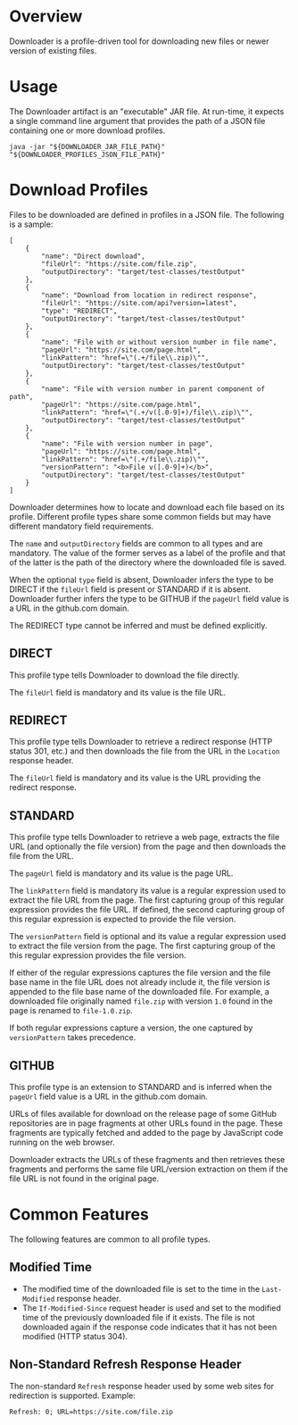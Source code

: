 # Overview

Downloader is a profile-driven tool for downloading new files or newer version of existing files.


# Usage

The Downloader artifact is an "executable" JAR file. At run-time, it expects a single command line argument that provides the path of a JSON file containing one or more download profiles.

```
java -jar "${DOWNLOADER_JAR_FILE_PATH}" "${DOWNLOADER_PROFILES_JSON_FILE_PATH}"
```


# Download Profiles

Files to be downloaded are defined in profiles in a JSON file. The following is a sample:

```
[
	{
		"name": "Direct download",
		"fileUrl": "https://site.com/file.zip",
		"outputDirectory": "target/test-classes/testOutput"
	},
	{
		"name": "Download from location in redirect response",
		"fileUrl": "https://site.com/api?version=latest",
		"type": "REDIRECT",
		"outputDirectory": "target/test-classes/testOutput"
	},
	{
		"name": "File with or without version number in file name",
		"pageUrl": "https://site.com/page.html",
		"linkPattern": "href=\"(.+/file\\.zip)\"",
		"outputDirectory": "target/test-classes/testOutput"
	},
	{
		"name": "File with version number in parent component of path",
		"pageUrl": "https://site.com/page.html",
		"linkPattern": "href=\"(.+/v([.0-9]+)/file\\.zip)\"",
		"outputDirectory": "target/test-classes/testOutput"
	},
	{
		"name": "File with version number in page",
		"pageUrl": "https://site.com/page.html",
		"linkPattern": "href=\"(.+/file\\.zip)\"",
		"versionPattern": "<b>File v([.0-9]+)</b>",
		"outputDirectory": "target/test-classes/testOutput"
	}
]
```

Downloader determines how to locate and download each file based on its profile. Different profile types share some common fields but may have different mandatory field requirements.

The `name` and `outputDirectory` fields are common to all types and are mandatory. The value of the former serves as a label of the profile and that of the latter is the path of the directory where the downloaded file is saved.

When the optional `type` field is absent, Downloader infers the type to be DIRECT if the `fileUrl` field is present or STANDARD if it is absent. Downloader further infers the type to be GITHUB if the `pageUrl` field value is a URL in the github.com domain.

The REDIRECT type cannot be inferred and must be defined explicitly.


## DIRECT

This profile type tells Downloader to download the file directly.

The `fileUrl` field is mandatory and its value is the file URL.


## REDIRECT

This profile type tells Downloader to retrieve a redirect response (HTTP status 301, etc.) and then downloads the file from the URL in the `Location` response header.

The `fileUrl` field is mandatory and its value is the URL providing the redirect response.


## STANDARD

This profile type tells Downloader to retrieve a web page, extracts the file URL (and optionally the file version) from the page and then downloads the file from the URL.

The `pageUrl` field is mandatory and its value is the page URL.

The `linkPattern` field is mandatory its value is a regular expression used to extract the file URL from the page. The first capturing group of this regular expression provides the file URL. If defined, the second capturing group of this regular expression is expected to provide the file version.

The `versionPattern` field is optional and its value a regular expression used to extract the file version from the page. The first capturing group of the this regular expression provides the file version.

If either of the regular expressions captures the file version and the file base name in the file URL does not already include it, the file version is appended to the file base name of the downloaded file. For example, a downloaded file originally named `file.zip` with version `1.0` found in the page is renamed to `file-1.0.zip`.

If both regular expressions capture a version, the one captured by `versionPattern` takes precedence.


## GITHUB

This profile type is an extension to STANDARD and is inferred when the `pageUrl` field value is a URL in the github.com domain.

URLs of files available for download on the release page of some GitHub repositories are in page fragments at other URLs found in the page. These fragments are typically fetched and added to the page by JavaScript code running on the web browser.

Downloader extracts the URLs of these fragments and then retrieves these fragments and performs the same file URL/version extraction on them if the file URL is not found in the original page.


# Common Features

The following features are common to all profile types.


## Modified Time

* The modified time of the downloaded file is set to the time in the `Last-Modified` response header.
* The `If-Modified-Since` request header is used and set to the modified time of the previously downloaded file if it exists. The file is not downloaded again if the response code indicates that it has not been modified (HTTP status 304).


## Non-Standard Refresh Response Header

The non-standard `Refresh` response header used by some web sites for redirection is supported. Example:

```
Refresh: 0; URL=https://site.com/file.zip
```
